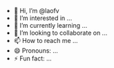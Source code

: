 - 👋 Hi, I’m @laofv
- 👀 I’m interested in ...
- 🌱 I’m currently learning ...
- 💞️ I’m looking to collaborate on ...
- 📫 How to reach me ...
- 😄 Pronouns: ...
- ⚡ Fun fact: ...

<!---
laofv/laofv is a ✨ special ✨ repository because its `README.md` (this file) appears on your GitHub profile.
You can click the Preview link to take a look at your changes.
--->
